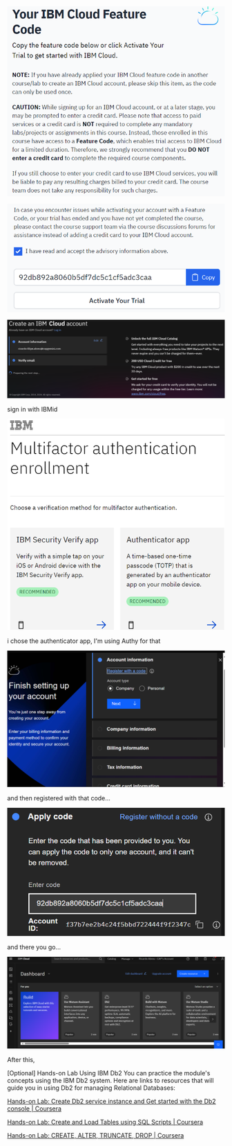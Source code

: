 
![](img/2024-12-17-14-19-51.png)

![](img/2024-12-17-14-20-39.png)

![](img/2024-12-17-14-22-23.png)

sign in with IBMid

![](img/2024-12-17-14-32-17.png)

i chose the authenticator app, I'm using Authy for that

![](img/2024-12-17-14-36-16.png)

and then registered with that code...

![](img/2024-12-17-14-37-13.png)

and there you go...

![](img/2024-12-17-14-38-26.png)

After this, 

[Optional] Hands-on Lab Using IBM Db2
You can practice the module's concepts using the IBM Db2 system. Here are links to resources that will guide you in using Db2 for managing Relational Databases:

[Hands-on Lab: Create Db2 service instance and Get started with the Db2 console | Coursera](https://cf-courses-data.s3.us.cloud-object-storage.appdomain.cloud/IBMDeveloperSkillsNetwork-DB0201EN-SkillsNetwork/labs/Labs_Coursera_V5/labs/Lab%20-%20Sign%20up%20for%20IBM%20Cloud%20-%20Create%20Db2%20service%20instance%20-%20Get%20started%20with%20the%20Db2%20console/instructional-labs.md.html?origin=www.coursera.org)

[Hands-on Lab: Create and Load Tables using SQL Scripts | Coursera](https://cf-courses-data.s3.us.cloud-object-storage.appdomain.cloud/IBMDeveloperSkillsNetwork-DB0201EN-SkillsNetwork/labs/Labs_Coursera_V5/labs/Lab%20-%20Create%20tables%20using%20SQL%20scripts%20and%20Load%20data%20into%20tables/instructional-labs.md.html?origin=www.coursera.org)

[Hands-on Lab: CREATE, ALTER, TRUNCATE, DROP | Coursera](https://cf-courses-data.s3.us.cloud-object-storage.appdomain.cloud/IBMDeveloperSkillsNetwork-DB0201EN-SkillsNetwork/labs/Labs_Coursera_V5/Create_and_alter.md.html?origin=www.coursera.org)
